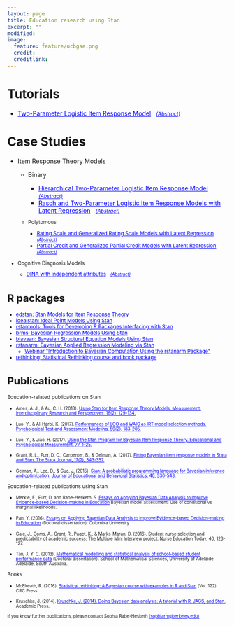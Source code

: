 ```yaml
---
layout: page
title: Education research using Stan
excerpt: ""
modified: 
image:
  feature: feature/ucbgse.png
  credit: 
  creditlink: 
---
```

<style>
/* unvisited link */
a:link {
    color: blue;
}

</style>

# Tutorials
* [Two-Parameter Logistic Item Response Model](http://mc-stan.org/users/documentation/case-studies/tutorial_twopl.html) &nbsp; <small>[_(Abstract)_](http://mc-stan.org/users/documentation/case-studies.html#two-parameter-logistic-item-response-model)</small>

# Case Studies
* Item Response Theory Models
  * Binary 
    * [Hierarchical Two-Parameter Logistic Item Response Model](http://mc-stan.org/users/documentation/case-studies/hierarchical_2pl.html) &nbsp; <small>[_(Abstract)_](http://mc-stan.org/users/documentation/case-studies.html#hierarchical-two-parameter-logistic-item-response-model)</small>
    * [Rasch and Two-Parameter Logistic Item Response Models with Latent Regression](http://mc-stan.org/users/documentation/case-studies/rasch_and_2pl.html) &nbsp; <small>[_(Abstract)_](http://mc-stan.org/users/documentation/case-studies.html#rasch-and-two-parameter-logistic-item-response-models-with-latent-regression)

  * Polytomous
    * [Rating Scale and Generalized Rating Scale Models with Latent Regression](http://mc-stan.org/users/documentation/case-studies/rsm_and_grsm.html) &nbsp; <small>[_(Abstract)_](http://mc-stan.org/users/documentation/case-studies.html#rating-scale-and-generalized-rating-scale-models-with-latent-regression)</small>
    * [Partial Credit and Generalized Partial Credit Models with Latent Regression](http://mc-stan.org/users/documentation/case-studies/pcm_and_gpcm.html) &nbsp; <small>[_(Abstract)_](http://mc-stan.org/users/documentation/case-studies.html#partial-credit-and-generalized-partial-credit-models-with-latent-regression)</small>

* Cognitive Diagnosis Models
  * [DINA with independent attributes](http://mc-stan.org/users/documentation/case-studies/dina_independent.html) &nbsp;
        <small>[_(Abstract)_](http://mc-stan.org/users/documentation/case-studies.html#cognitive-diagnosis-model-dina-model-with-independent-attributes)</small>
 

# R packages
* [edstan: Stan Models for Item Response Theory](https://cran.rstudio.com/web/packages/edstan/)
* [idealstan: Ideal Point Models Using Stan](https://github.com/saudiwin/idealstan)
* [rstantools: Tools for Developing R Packages Interfacing with Stan](https://cran.r-project.org/web/packages/rstantools/index.html)
* [brms: Bayesian Regression Models Using Stan](https://cran.r-project.org/web/packages/brms/index.html)
* [blavaan: Bayesian Structural Equation Models Using Stan](https://faculty.missouri.edu/~merklee/blavaan/)
* [rstanarm: Bayesian Applied Regression Modeling via Stan](https://cran.rstudio.com/web/packages/rstanarm/)
  * [Webinar "Introduction to Bayesian Computation Using the rstanarm Package"](https://youtu.be/z7zOzL9Rrzs)
* [rethinking: Statistical Rethinking course and book package](https://github.com/rmcelreath/rethinking)

# Publications

<summary>Education-related publications on Stan</summary>
  
<ul>
<li><p><small>Ames, A. J., & Au, C. H. (2018).  <A href="https://www.tandfonline.com/doi/full/10.1080/15366367.2018.1437304">Using Stan for Item Response Theory Models. Measurement: Interdisciplinary Research and Perspectives, 16(2), 129-134. </A></small></p></li>

<li><p><small>Luo, Y., & Al-Harbi, K. (2017). <A href="http://www.psychologie-aktuell.com/fileadmin/download/ptam/2-2017_20170627/03_Luo_.pdf">Performances of LOO and WAIC as IRT model selection methods. Psychological Test and Assessment Modeling, 59(2), 183-205. </A></small></p></li>

<li><p><small>Luo, Y., & Jiao, H. (2017). <A href="http://journals.sagepub.com/doi/abs/10.1177/0013164417693666">Using the Stan Program for Bayesian Item Response Theory. Educational and Psychological Measurement. 77, 1–25. </A></small></p></li>

<li><p><small>Grant, R. L., Furr, D. C., Carpenter, B., & Gelman, A. (2017). <A href="https://www.stata-journal.com/article.html?article=st0477">Fitting Bayesian item response models in Stata and Stan. The Stata Journal, 17(2), 343-357. </A></small></p></li>

<li><p><small>
Gelman, A., Lee, D., & Guo, J. (2015). <A href="http://journals.sagepub.com/doi/10.3102/1076998615606113">Stan: A probabilistic programming language for Bayesian inference and optimization. Journal of Educational and Behavioral Statistics, 40, 530-543.</A></small></p></li></ul>

<summary>Education-related publications using Stan</summary>

<ul>
<li><p><small> Merkle, E., Furr, D. and Rabe-Hesketh, S.  <A href="https://arxiv.org/abs/1802.04452
">Essays on Applying Bayesian Data Analysis to Improve Evidence-based Decision-making in Education</A> Bayesian model assessment: Use of conditional vs marginal likelihoods.</A></small></p></li>
  
<li><p><small> Pan, Y. (2016). <A href="https://academiccommons.columbia.edu/catalog/ac:202821">Essays on Applying Bayesian Data Analysis to Improve Evidence-based Decision-making in Education</A> (Doctoral dissertation). Columbia University </small></p></li>
  
<li><p><small> Gale, J., Ooms, A., Grant, R., Paget, K., & Marks-Maran, D. (2016). Student nurse selection and predictability of academic success: The Multiple Mini Interview project. Nurse Education Today, 40, 123-127. </A></small></p></li>

<li><p><small> Tan, J. Y. C. (2013). <A href="http://hdl.handle.net/2440/83277">Mathematical modelling and statistical analysis of school-based student performance data</A> (Doctoral dissertation). School of Mathematical Sciences, University of Adelaide, Adelaide, South Australia. </small></p></li>
</ul>




<summary>Books</summary>

<ul>
<li><p><small> McElreath, R. (2016). <A href="http://xcelab.net/rm/statistical-rethinking/">Statistical rethinking: A Bayesian course with examples in R and Stan</A> (Vol. 122). CRC Press. </small></p></li>  
  
<li><p><small> Kruschke, J. (2014). <A href="https://www.elsevier.com/books/doing-bayesian-data-analysis/kruschke/978-0-12-405888-0">Kruschke, J. (2014). Doing Bayesian data analysis: A tutorial with R, JAGS, and Stan.</A> Academic Press. </small></p></li>
  
</ul>


<small>If you know further publications, please contact Sophia Rabe-Hesketh [(sophiarh@berkeley.edu)](mailto:sophiarh@berkeley.edu).</small>
